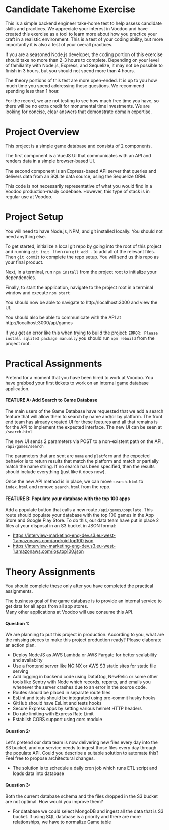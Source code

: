# Candidate Takehome Exercise
This is a simple backend engineer take-home test to help assess candidate skills and practices.  We appreciate your interest in Voodoo and have created this exercise as a tool to learn more about how you practice your craft in a realistic environment.  This is a test of your coding ability, but more importantly it is also a test of your overall practices. 

If you are a seasoned Node.js developer, the coding portion of this exercise should take no more than 2-3 hours to complete.  Depending on your level of familiarity with Node.js, Express, and Sequelize, it may not be possible to finish in 3 hours, but you should not spend more than 4 hours.  

The theory portions of this test are more open-ended.  It is up to you how much time you spend addressing these questions.  We recommend spending less than 1 hour.  

For the record, we are not testing to see how much free time you have, so there will be no extra credit for monumental time investments.  We are looking for concise, clear answers that demonstrate domain expertise.

# Project Overview
This project is a simple game database and consists of 2 components.  

The first component is a VueJS UI that communicates with an API and renders data in a simple browser-based UI.

The second component is an Express-based API server that queries and delivers data from an SQLite data source, using the Sequelize ORM.

This code is not necessarily representative of what you would find in a Voodoo production-ready codebase.  However, this type of stack is in regular use at Voodoo.

# Project Setup
You will need to have Node.js, NPM, and git installed locally.  You should not need anything else.

To get started, initialize a local git repo by going into the root of this project and running `git init`.  Then run `git add .` to add all of the relevant files.  Then `git commit` to complete the repo setup.  You will send us this repo as your final product.
  
Next, in a terminal, run `npm install` from the project root to initialize your dependencies.

Finally, to start the application, navigate to the project root in a terminal window and execute `npm start`

You should now be able to navigate to http://localhost:3000 and view the UI.

You should also be able to communicate with the API at http://localhost:3000/api/games

If you get an error like this when trying to build the project: `ERROR: Please install sqlite3 package manually` you should run `npm rebuild` from the project root.

# Practical Assignments
Pretend for a moment that you have been hired to work at Voodoo.  You have grabbed your first tickets to work on an internal game database application. 

#### FEATURE A: Add Search to Game Database
The main users of the Game Database have requested that we add a search feature that will allow them to search by name and/or by platform.  The front end team has already created UI for these features and all that remains is for the API to implement the expected interface.  The new UI can be seen at `/search.html`

The new UI sends 2 parameters via POST to a non-existent path on the API, `/api/games/search`

The parameters that are sent are `name` and `platform` and the expected behavior is to return results that match the platform and match or partially match the name string.  If no search has been specified, then the results should include everything (just like it does now).

Once the new API method is in place, we can move `search.html` to `index.html` and remove `search.html` from the repo.

#### FEATURE B: Populate your database with the top 100 apps
Add a populate button that calls a new route `/api/games/populate`.  This route should populate your database with the top 100 games in the App Store and Google Play Store.
To do this, our data team have put in place 2 files at your disposal in an S3 bucket in JSON format:

- https://interview-marketing-eng-dev.s3.eu-west-1.amazonaws.com/android.top100.json
- https://interview-marketing-eng-dev.s3.eu-west-1.amazonaws.com/ios.top100.json

# Theory Assignments
You should complete these only after you have completed the practical assignments.

The business goal of the game database is to provide an internal service to get data for all apps from all app stores.  
Many other applications at Voodoo will use consume this API.

#### Question 1:
We are planning to put this project in production. According to you, what are the missing pieces to make this project production ready? 
Please elaborate an action plan.

- Deploy NodeJS as AWS Lambda or AWS Fargate for better scalability and availablity
- Use a frontend server like NGINX or AWS S3 static sites for static file serving
- Add logging in backend code using DataDog, NewRelic or some other tools like Sentry with Node which records, reports, and emails you whenever the server crashes due to an error in the source code.
- Routes should be placed in separate route files
- EsLint and tests should be integrated using pre-commit husky hooks
- GitHub should have EsLint and tests hooks
- Secure Express apps by setting various helmet HTTP headers
- Do rate limiting with Express Rate Limit
- Establish CORS support using cors module


#### Question 2:
Let's pretend our data team is now delivering new files every day into the S3 bucket, and our service needs to ingest those files every day through the populate API. Could you describe a suitable solution to automate this?
Feel free to propose architectural changes.

- The solution is to schedule a daily cron job which runs ETL script and loads data into database


#### Question 3:
Both the current database schema and the files dropped in the S3 bucket are not optimal.
How would you improve them?

- For database we could select MongoDB and ingest all the data that is S3 bucket. If using SQL database is a priority and there are more relationships, we have to normalize Game table

